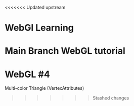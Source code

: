 <<<<<<< Updated upstream

# WebGl Learning
 Main Branch WebGL tutorial
=======
# WebGL #4
 Multi-color Triangle (VertexAttributes)
>>>>>>> Stashed changes
